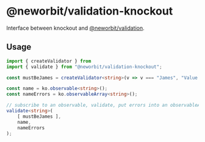 # @neworbit/validation-knockout

Interface between knockout and [@neworbit/validation](https://github.com/NewOrbit/validation/).

## Usage

```typescript
import { createValidator } from 
import { validate } from "@neworbit/validation-knockout";

const mustBeJames = createValidator<string>(v => v === "James", "Value must be 'James'");

const name = ko.observable<string>();
const nameErrors = ko.observableArray<string>();

// subscribe to an observable, validate, put errors into an observableArray
validate<string>(
    [ mustBeJames ],
    name,
    nameErrors
);
```